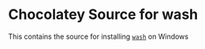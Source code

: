 ﻿# Chocolatey Source for wash

This contains the source for installing [`wash`](https://github.com/wasmcloud/wash) on Windows
